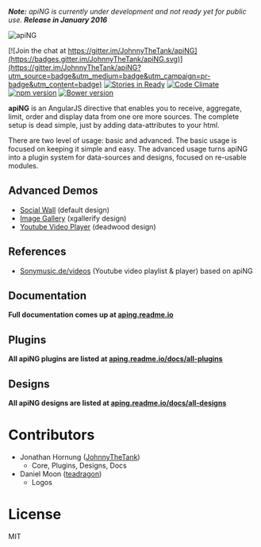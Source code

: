 _**Note:** apiNG is currently under development and not ready yet for public use. **Release in January 2016**_

[logo]: http://aping.io/logo/320/aping-logo.png "apiNG"
![apiNG][logo]

[![Join the chat at https://gitter.im/JohnnyTheTank/apiNG](https://badges.gitter.im/JohnnyTheTank/apiNG.svg)](https://gitter.im/JohnnyTheTank/apiNG?utm_source=badge&utm_medium=badge&utm_campaign=pr-badge&utm_content=badge)
[![Stories in Ready](https://badge.waffle.io/JohnnyTheTank/apiNG.svg?label=ready&title=Ready)](http://waffle.io/JohnnyTheTank/apiNG)
[![Code Climate](https://codeclimate.com/github/JohnnyTheTank/apiNG/badges/gpa.svg)](https://codeclimate.com/github/JohnnyTheTank/apiNG)
[![npm version](https://badge.fury.io/js/aping.png)](https://badge.fury.io/js/aping)
[![Bower version](https://badge.fury.io/bo/apiNG.png)](https://badge.fury.io/bo/apiNG)

**apiNG** is an AngularJS directive that enables you to receive, aggregate, limit, order and display data from one ore more sources. The complete setup is dead simple, just by adding data-attributes to your html.

There are two level of usage: basic and advanced. The basic usage is focused on keeping it simple and easy. The advanced usage turns apiNG into a plugin system for data-sources and designs, focused on re-usable modules.

## Advanced Demos
- [Social Wall](http://aping.io/#demo) (default design)
- [Image Gallery](https://rawgit.com/JohnnyTheTank/apiNG-design-xgallerify/master/demo/) (xgallerify design)
- [Youtube Video Player](https://rawgit.com/JohnnyTheTank/apiNG-design-deadwood/master/demo/) (deadwood design)

## References
- [Sonymusic.de/videos](https://sonymusic.de/videos) (Youtube video playlist & player) based on apiNG

## Documentation
**Full documentation comes up at [aping.readme.io](https://aping.readme.io)**

## Plugins
**All apiNG plugins are listed at [aping.readme.io/docs/all-plugins](https://aping.readme.io/docs/all-plugins)**

## Designs
**All apiNG designs are listed at [aping.readme.io/docs/all-designs](https://aping.readme.io/docs/all-designs)**

# Contributors
- Jonathan Hornung ([JohnnyTheTank](https://github.com/JohnnyTheTank))
    - Core, Plugins, Designs, Docs
- Daniel Moon ([teadragon](https://github.com/teadragon))
    - Logos

# License
MIT